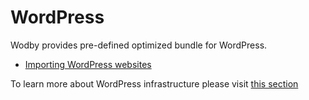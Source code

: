 # WordPress

Wodby provides pre-defined optimized bundle for WordPress.

* [Importing WordPress websites](import.md)

To learn more about WordPress infrastructure please visit [this section](../../infrastructure/wordpress/README.md)